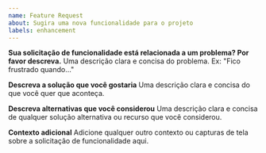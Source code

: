 ```yaml
---
name: Feature Request
about: Sugira uma nova funcionalidade para o projeto
labels: enhancement
---
```


**Sua solicitação de funcionalidade está relacionada a um problema? Por favor descreva.**
Uma descrição clara e concisa do problema. Ex: "Fico frustrado quando..."

**Descreva a solução que você gostaria**
Uma descrição clara e concisa do que você quer que aconteça.

**Descreva alternativas que você considerou**
Uma descrição clara e concisa de qualquer solução alternativa ou recurso que você considerou.

**Contexto adicional**
Adicione qualquer outro contexto ou capturas de tela sobre a solicitação de funcionalidade aqui.
